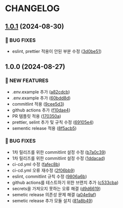 # CHANGELOG

## [1.0.1](https://github.com/startup-life/vanila-js-frontend/compare/v1.0.0...v1.0.1) (2024-08-30)

### 🐛 BUG FIXES

-   eslint, prettier 적용이 안된 부분 수정 ([3d0be51](https://github.com/startup-life/vanila-js-frontend/commit/3d0be51736bc2cbfe76b1254fd735825efc72a39))

## 1.0.0 (2024-08-27)

### 🚀 NEW FEATURES

-   .env.example 추가 ([a82cdcb](https://github.com/startup-life/vanila-js-frontend/commit/a82cdcb3db2def0611de85dcf7c920fce08337a8))
-   .env.example 추가 ([60bdd8d](https://github.com/startup-life/vanila-js-frontend/commit/60bdd8d574bcec7973f5baf88c75a19414acb4be))
-   commitlint 적용 ([9cee5d3](https://github.com/startup-life/vanila-js-frontend/commit/9cee5d31d4ffa743568759e3f7f68749c0617c71))
-   github actions 추가 ([f10dae4](https://github.com/startup-life/vanila-js-frontend/commit/f10dae459b9c099fcbd547157ef7bc8694128d1c))
-   PR 템플릿 적용 ([170350a](https://github.com/startup-life/vanila-js-frontend/commit/170350a4472152eb02758ff90c7beec72b2649c1))
-   prettier, selint 추가 및 규칙 수정 ([69105e4](https://github.com/startup-life/vanila-js-frontend/commit/69105e4eeff8a65b3fd06343d8680a867f69a3f5))
-   sementic release 적용 ([8f5acb5](https://github.com/startup-life/vanila-js-frontend/commit/8f5acb55bbd18125b48ede97177f9d1735de6f31))

### 🐛 BUG FIXES

-   1차 릴리즈를 위한 commitlint 설정 수정 ([b7a0c39](https://github.com/startup-life/vanila-js-frontend/commit/b7a0c39236f024d22bd3595538db33ada43db9bc))
-   1차 릴리즈를 위한 commitlint 설정 수정 ([1ddacad](https://github.com/startup-life/vanila-js-frontend/commit/1ddacadaba257e94e7deba894b71db4c5d7c22e5))
-   ci-cd.yml 수정 ([fafec8b](https://github.com/startup-life/vanila-js-frontend/commit/fafec8b8c3449d9b9c84b7735ad5a4e976e02607))
-   ci-cd.yml 오류 재수정 ([2f06bb9](https://github.com/startup-life/vanila-js-frontend/commit/2f06bb9352271b09f5c9459f9d9915d160b4d790))
-   eslint, commitlint 규칙 수정 ([9806a6b](https://github.com/startup-life/vanila-js-frontend/commit/9806a6bb83a99e6d92e3883819f85c4196e715d9))
-   github actions를 테스트하기 위한 브랜치 추가 ([c533cba](https://github.com/startup-life/vanila-js-frontend/commit/c533cbaac345323cfb89ed6008a3233dc4df4aae))
-   secrets을 가져오지 못하는 오류 해결 ([d9d6619](https://github.com/startup-life/vanila-js-frontend/commit/d9d66196461ffdf71832258fd8339e98b12a7f88))
-   semetic release 의존성 문제 해결 ([a04e9af](https://github.com/startup-life/vanila-js-frontend/commit/a04e9affed0367975a55d1cec71627391ac9fd73))
-   semetic release 추가 모듈 설치 ([81a8b49](https://github.com/startup-life/vanila-js-frontend/commit/81a8b492914e75c8a88c394e062da19a403a8dd8))

